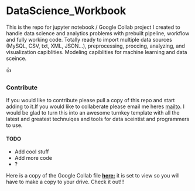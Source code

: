 # DataScience_Workbook
This is the repo for jupyter notebook / Google Collab project I created to handle data science and analytics problems with prebuilt pipeline, workflow and fully working code. Totally ready to import multiple data sources (MySQL, CSV, txt, XML, JSON...), preprocessing, proccing, analyzing, and visualization capiblities. Modeling capiblities for machine learning and data sceince.

:+1: 

### Contribute
If you would like to contribute please pull a copy of this repo and start adding to it.If you would like to collaberate please email me heres [mailto](mailto:shaunpritchard1@gmail.com). I would be glad to turn this into an awesome turnkey template with all the latest and greatest technuiqes and tools for data sceintist and programmers to use.

#### TODO

- Add cool stuff
- Add more code
- ?

Here is a copy of the Google Collab file [**here:**](https://colab.research.google.com/drive/1POAqqrgNWpYCI2MGThBPJf_vU7bvCtbN) it is set to view so you will have to make a copy to your drive. Check it out!!!

